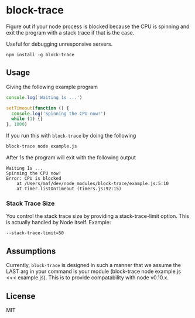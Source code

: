 # block-trace

Figure out if your node process is blocked because the CPU is spinning and exit the program with a stack trace if that is the case.

Useful for debugging unresponsive servers.

```
npm install -g block-trace
```

## Usage

Giving the following example program

``` js
console.log('Waiting 1s ...')

setTimeout(function () {
  console.log('Spinning the CPU now!')
  while (1) {}
}, 1000)
```

If you run this with `block-trace` by doing the following

``` sh
block-trace node example.js
```

After 1s the program will exit with the following output

```
Waiting 1s ...
Spinning the CPU now!
Error: CPU is blocked
    at /Users/maf/dev/node_modules/block-trace/example.js:5:10
    at Timer.listOnTimeout (timers.js:92:15)
```

### Stack Trace Size

You control the stack trace size by providing a stack-trace-limit option. This is actually handled by Node itself.
Example:
```
--stack-trace-limit=50
```

## Assumptions

Currently, `block-trace` is designed in such a manner that we assume the LAST arg in your command is your module (block-trace node example.js <<< example.js). This is to provide compatability with node v0.10.x.

## License

MIT
